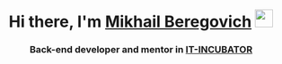<h1 align="center">Hi there, I'm <a href="https://vk.com/id15844516" target="_blank">Mikhail Beregovich</a> 
<img src="https://github.com/blackcater/blackcater/raw/main/images/Hi.gif" height="32"/></h1>
<h3 align="center">Back-end developer and mentor in <a href="https://it-incubator.io/" target="_blank">IT-INCUBATOR</a></h3>
<!--
**Beregovich/Beregovich** is a ✨ _special_ ✨ repository because its `README.md` (this file) appears on your GitHub profile.

Here are some ideas to get you started:

- 🔭 I’m currently working on ...
- 🌱 I’m currently learning ...
- 👯 I’m looking to collaborate on ...
- 🤔 I’m looking for help with ...
- 💬 Ask me about ...
- 📫 How to reach me: ...
- 😄 Pronouns: ...
- ⚡ Fun fact: ...
-->
